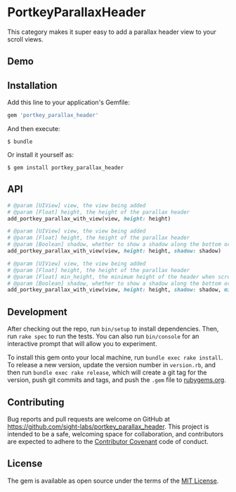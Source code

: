 # PortkeyParallaxHeader

This category makes it super easy to add a parallax header view to your scroll views.

## Demo


## Installation

Add this line to your application's Gemfile:

```ruby
gem 'portkey_parallax_header'
```

And then execute:

    $ bundle

Or install it yourself as:

    $ gem install portkey_parallax_header

## API

```ruby
# @param [UIView] view, the view being added
# @param [Float] height, the height of the parallax header
add_portkey_parallax_with_view(view, height: height)

# @param [UIView] view, the view being added
# @param [Float] height, the height of the parallax header
# @param [Boolean] shadow, whether to show a shadow along the bottom or not
add_portkey_parallax_with_view(view, height: height, shadow: shadow)

# @param [UIView] view, the view being added
# @param [Float] height, the height of the parallax header
# @param [Float] min_height, the minimum height of the header when scrolling up
# @param [Boolean] shadow, whether to show a shadow along the bottom or not
add_portkey_parallax_with_view(view, height: height, shadow: shadow, min_height: min_height)
```

## Development

After checking out the repo, run `bin/setup` to install dependencies. Then, run `rake spec` to run the tests. You can also run `bin/console` for an interactive prompt that will allow you to experiment.

To install this gem onto your local machine, run `bundle exec rake install`. To release a new version, update the version number in `version.rb`, and then run `bundle exec rake release`, which will create a git tag for the version, push git commits and tags, and push the `.gem` file to [rubygems.org](https://rubygems.org).

## Contributing

Bug reports and pull requests are welcome on GitHub at https://github.com/sight-labs/portkey_parallax_header. This project is intended to be a safe, welcoming space for collaboration, and contributors are expected to adhere to the [Contributor Covenant](http://contributor-covenant.org) code of conduct.


## License

The gem is available as open source under the terms of the [MIT License](http://opensource.org/licenses/MIT).

